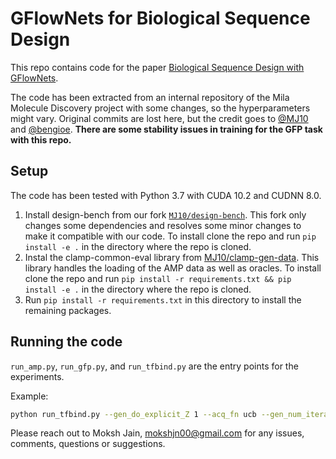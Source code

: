 # GFlowNets for Biological Sequence Design

This repo contains code for the paper [Biological Sequence Design with GFlowNets](http://arxiv.org/abs/2203.04115). 

The code has been extracted from an internal repository of the Mila Molecule Discovery project with some changes, so the hyperparameters might vary. Original commits are lost here, but the credit goes to [@MJ10](https://github.com/MJ10) and [@bengioe](https://github.com/bengioe). **There are some stability issues in training for the GFP task with this repo.**

## Setup
The code has been tested with Python 3.7 with CUDA 10.2 and CUDNN 8.0.

1. Install design-bench from our fork [`MJ10/design-bench`](https://github.com/MJ10/design-bench). This fork only changes some dependencies and resolves some minor changes to make it compatible with our code. To install clone the repo and run `pip install -e .` in the directory where the repo is cloned.
2. Instal the clamp-common-eval library from [MJ10/clamp-gen-data](https://github.com/MJ10/clamp-gen-data). This library handles the loading of the AMP data as well as oracles. To install clone the repo and run `pip install -r requirements.txt && pip install -e .` in the directory where the repo is cloned.
3. Run `pip install -r requirements.txt` in this directory to install the remaining packages.

## Running the code
`run_amp.py`, `run_gfp.py`, and `run_tfbind.py` are the entry points for the experiments.

Example:
```bash
python run_tfbind.py --gen_do_explicit_Z 1 --acq_fn ucb --gen_num_iterations 2500 --gen_reward_exp 8 --gen_data_sample_per_step 8 --proxy_num_iterations 10000 --gen_Z_learning_rate 1e-1 --gen_learning_rate 1e-3
```

Please reach out to Moksh Jain, [mokshjn00@gmail.com](mokshjn00@gmail.com) for any issues, comments, questions or suggestions.

